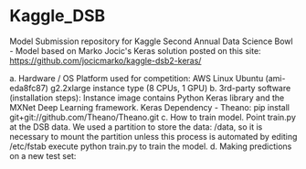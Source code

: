 # Kaggle_DSB
Model Submission repository for Kaggle Second Annual Data Science Bowl - Model based on Marko Jocic's Keras solution posted on this site: https://github.com/jocicmarko/kaggle-dsb2-keras/

a. Hardware / OS Platform used for competition: AWS Linux Ubuntu (ami-eda8fc87) g2.2xlarge instance type (8 CPUs, 1 GPU)
b. 3rd-party software (installation steps): Instance image contains Python Keras library and the MXNet Deep Learning framework.
  Keras Dependency - Theano: pip install git+git://github.com/Theano/Theano.git
c. How to train model.  Point train.py at the DSB data.  We used a partition to store the data: /data, so it is necessary to mount the partition unless this process is automated by editing /etc/fstab
execute python train.py to train the model.
d. Making predictions on a new test set:
  
    
